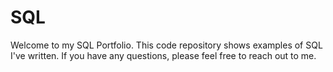 # SQL
Welcome to my SQL Portfolio. This code repository shows examples of SQL I've written. If you have any questions, please feel free to reach out to me.
